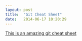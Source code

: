 ```yaml
---
layout: post
title:  "Git Cheat Sheet"
date:   2014-06-17 10:20:29
---
```


<a href="http://ndpsoftware.com/git-cheatsheet.html" >This is an amazing git cheat sheet</a>


[jekyll-gh]: https://github.com/jekyll/jekyll
[jekyll]:    http://jekyllrb.com
